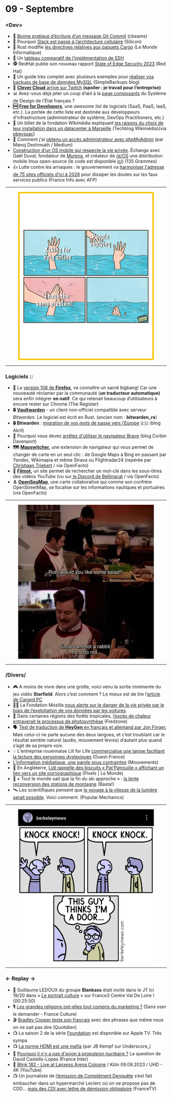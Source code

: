 # 09 - Septembre

### \<Dev>

* 🔀 [Bonne pratique d’écriture d’un message Git Commit](https://cbea.ms/git-commit/) (cbeams)
* 🔬 Pourquoi [Slack est passé à l’architecture cellulaire](https://www.silicon.fr/slack-architecture-cellulaire-470769.html?hubtic_post_id=allllkqg\&hubtic_edi_id=acltxels\&utm_source=hubtic\&utm_campaign=b2b1ed8c3b-newsletter_email_campaign\&utm_medium=email\&utm_term=0_bb132ca326-b2b1ed8c3b-442770956) (Silicon)
* 🦀 Rust modifie [les directives relatives aux paquets Cargo](https://www.lemondeinformatique.fr/actualites/lire-de-plus-en-plus-de-developpeurs-utilisent-rust-91389.html) (Le Monde Informatique)
* 🔑 Un [tableau comparatif de l’implémentation de SSH](https://ssh-comparison.quendi.de/comparison/cipher.html)
* 🕵 RedHat publie son nouveau rapport [State of Edge Security 2023](https://www.redhat.com/rhdc/managed-files/cl-sp-state-edge-security-report-analyst-material-329450-202305-en.pdf) (Red Hat)
* 💽 Un guide très complet avec plusieurs exemples pour [réaliser vos backups de base de données MySQL](https://simplebackups.com/blog/the-complete-mysqldump-guide-with-examples/#exporting-a-mysql-server) (SimpleBackups blog)
* 💎 [**Clever Cloud**](https://www.twitch.tv/clevercloud)[ arrive sur Twitch](https://www.twitch.tv/clevercloud) **(spoiler : je travail pour l’entreprise)**
* 📊 Avez-vous déjà jeter un coup d’œil à la [page composants](https://www.systeme-de-design.gouv.fr/elements-d-interface) du Système de Design de l'État français ?
* **🆓** [**Free for Developers**](https://free-for.dev/), une _awesome list_ de logiciels (SaaS, PaaS, IaaS, etc.). La portée de cette liste est destinée aux développeurs d'infrastructure (administrateur de système, DevOps Practitioners, etc.)
* 🔩 Un billet de la fondation Wikimédia expliquant [les raisons du choix de leur installation dans un datacenter à Marseille](https://techblog.wikimedia.org/2022/07/15/building-dreamers-how-and-why-we-opened-a-datacenter-in-france/) (Techblog Wikimédia)(via [pbeyssac](https://twitter.com/pbeyssac/status/1701175319665791329))
* 🔑 Comment j'ai [obtenu un accès administrateur avec phpMyAdmin](https://manojdeshmukh45.medium.com/how-i-gained-admin-access-with-phpmyadmin-83ad2ff2cfde) (par Manoj Deshmukh / Medium)
* [Construction d’un OS mobile qui respecte la vie privée](https://shows.acast.com/135-grammes/episodes/construction-d-un-os-mobile-qui-respectent-la-vie-privee). Échange avec Gaël Duval, fondateur de [Murena](https://murena.com/fr/about/), et créateur de [/e/OS](https://e.foundation/e-os/) une distribution mobile linux open-source (le code est disponible [ici](https://gitlab.e.foundation/e)) (135 Grammes)
* 👍 Lutte contre les arnaques : le gouvernement va [harmoniser l'adresse de 75 sites officiels d'ici à 2026](https://www.francetvinfo.fr/internet/securite-sur-internet/lutte-contre-les-arnaques-pour-dissiper-le-doute-le-gouvernement-va-harmoniser-l-adresse-de-75-sites-officiels-d-ici-a-2026_6045014.html) pour dissiper les doutes sur les faux services publics (France Info avec AFP)

***

<figure><img src="../../.gitbook/assets/image (13).png" alt=""><figcaption></figcaption></figure>

***

### Logiciels ::

* 🦊 La [version 108 de ](https://www.theregister.com/2023/08/31/firefox_117/)[**Firefox**](https://www.theregister.com/2023/08/31/firefox_117/), va connaître un sacré bigbang! Car une nouveauté réclamer par la communauté (**un traducteur automatique)** sera enfin intégrer **en natif**. Ce qui retenait beaucoup d’utilisateurs à encore rester sur Chrome (The Register)
* **🔒** [**Vaultwarden**](https://github.com/dani-garcia/vaultwarden) - un client non-officiel compatible avec serveur _Bitwarden_. Le logiciel est écrit en Rust. (ancien nom : **bitwarden\_rs**)
* **🔒 Bitwarden** : [migration de vos mots de passe vers l’Europe](https://akril.net/bitwarden-migration-de-vos-mots-de-passe-vers-leurope/) 🇪🇺 (blog Akril)
* 🦁 Pourquoi vous devez [arrêtez d'utiliser le navigateur Brave](https://www.spacebar.news/p/stop-using-brave-browser) (blog Corbin Davenport)
* **🗺** [**Mapswitcher**](https://chrome.google.com/webstore/detail/map-switcher/fanpjcbgdinjeknjikpfnldfpnnpkelb)**,** une extension de navigateur qui vous permet de changer de carte en un seul clic : de Google Maps à Bing en passant par Yandex, Wikimapia et même Strava ou Flightradar24 (repérée par [Christiaan Triebert](https://twitter.com/trbrtc/status/1683561571203661827) / via OpenFacto)
* **📼** [**Filmot**](https://filmot.com/)**,** un site permet de rechercher un mot-clé dans les sous-titres des vidéos YouTube (vu sur[ le Discord de Bellingcat](https://discord.com/invite/bellingcat) / via OpenFacto)
* **⚓️** [**OpenSeaMap**](https://www.openseamap.org), une carte collaborative qui comme son confrère OpenStreetMap, se focalise sur les informations nautiques et portuaires (via OpenFacto)

***

<figure><img src="../../.gitbook/assets/image (14).png" alt=""><figcaption></figcaption></figure>

***

### /Divers/

* 🎮 A moins de vivre dans une grotte, voici venu la sortie imminente du jeu vidéo **Starfield**. Alors c’est comment ? Le mieux est de lire l’[article de Canard PC](https://www.canardpc.com/jeu-video/test-jeu-video/starfield-4/)
* 🚗🙄 La Fondation Mozilla [nous alerte sur le danger de la vie privée par le biais de l’exploitation de vos données par les voitures](https://foundation.mozilla.org/en/privacynotincluded/articles/its-official-cars-are-the-worst-product-category-we-have-ever-reviewed-for-privacy/).
* 🌳 Dans certaines régions des forêts tropicales, [l’excès de chaleur entraverait le processus de photosynthèse](https://www.fredzone.org/l-exces-de-chaleur-entrave-la-photosynthese-rjg174) (Fredzone)
* 🗣 [Test de traduction de ](https://twitter.com/mrjonfinger/status/1701075571630047525)[**HeyGen**](https://twitter.com/mrjonfinger/status/1701075571630047525)[ en français et allemand par Jon Finger.](https://twitter.com/mrjonfinger/status/1701075571630047525) Mais celui-ci ne parle aucune des deux langues, et c’est troublant car le résultat semble naturel (audio, mouvement lèvres) d’autant plus quand s’agit de sa propre voix.
* 💡 L'entreprise rouennaise Lili for Life [commercialise une lampe facilitant la lecture des personnes dyslexiques](https://www.ouest-france.fr/normandie/rouen-76000/cette-lampe-normande-aide-les-personnes-dyslexiques-a-lire-et-cest-une-innovation-mondiale-f29f38be-2fb1-11ee-a1e3-ef4157af2277) (Ouest-France)
* [L’information médiatique, une parole sous contraintes](https://mouvements.info/linformation-mediatique-une-parole-sous-contraintes/) (Mouvements)
* 🐶 En Angleterre, [Lidl rappelle des biscuits « Pat’Patrouille » affichant un lien vers un site pornographique](https://www.lemonde.fr/pixels/article/2023/09/01/en-angleterre-lidl-rappelle-des-biscuits-pat-patrouille-affichant-un-lien-vers-un-site-pornographique_6187382_4408996.html) (Pixels | Le Monde)
* 🗻 « Tout le monde sait que la fin du ski approche » : [la lente reconversion des stations de montagne](https://basta.media/tout-le-monde-sait-que-la-fin-du-ski-approche-la-lente-reconversion-des) (Basta!)
* 🛰 Les scientifiques pensent que [le voyage à la vitesse de la lumière serait possible](https://www.popularmechanics.com/science/energy/a44590373/warp-drive-breakthrough/). Voici comment. (Popular Mechanics)

***

<figure><img src="../../.gitbook/assets/image (15).png" alt=""><figcaption></figcaption></figure>

***

### ← Replay →

* 🎵 Guillaume LEDOUX du groupe **Blankass** était invité dans le JT Ici 19/20 dans « [Le portrait culture](https://www.instagram.com/p/CxDvQ7BsLNd/) » sur France3 Centre Val De Loire ! (00:25:50)
* 🎙 [Les grandes religions ont-elles tout compris du marketing ?](https://www.radiofrance.fr/franceculture/podcasts/sans-oser-le-demander/les-grandes-religions-ont-elles-tout-compris-du-marketing-9046601) (Sans oser le demander - France Culture)
* 🎬 [Bradley Cooper teste son français](https://www.youtube.com/watch?v=k_-CRs0ZSqc) avec des phrases que même nous on ne sait pas dire (Quotidien)
* 📺 La saison 2 de la série [Foundation](https://tv.apple.com/fr/show/foundation/umc.cmc.5983fipzqbicvrve6jdfep4x3) est disponible sur Apple TV. Très sympa
* 📺 [La norme HDMI est une mafia](https://www.youtube.com/watch?v=LLZLlgfGGrE) (par JB Kempf sur Underscore\_)
* 🤔 [Pourquoi il n'y a pas d'avion à propulsion nucléaire ?](https://www.youtube.com/watch?v=AI1kncAQ9-w) La question de David Castello-Lopes (France Inter)
* 🎵 [Blink 182 - Live at Lanxess Arena Cologne](https://www.youtube.com/watch?v=lLi0IDx_U-o) / Köln 09.09.2023 / UHD - 4K (YouTube)
* 📺 Un journaliste de [l’émission de Complément Denquête](https://www.france.tv/france-2/complement-d-enquete/) s’est fait embaucher dans un hypermarché Leclerc où on ne propose pas de CDD… [mais des CDI avec lettre de démission obligatoire](https://twitter.com/tristanwaleckx/status/1702040247398449249) (FranceTV)
